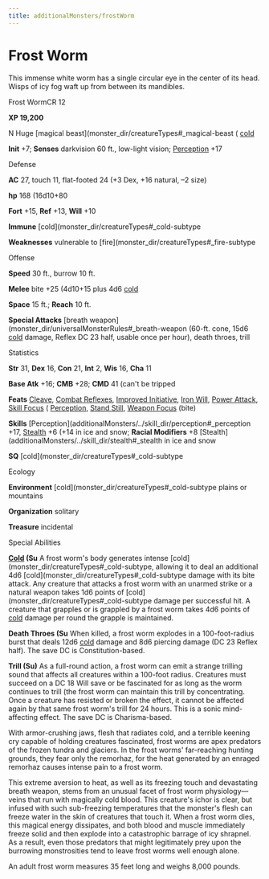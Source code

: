 ```yaml
---
title: additionalMonsters/frostWorm
---
```

# Frost Worm

This immense white worm has a single circular eye in the center of its head. Wisps of icy fog waft up from between its mandibles.

Frost WormCR 12

**XP 19,200**

N Huge [magical beast](monster_dir/creatureTypes#_magical-beast ( [cold](monster_dir/creatureTypes#_cold-subtype)

**Init** +7; **Senses** darkvision 60 ft., low-light vision; [Perception](additionalMonsters/../skill_dir/perception#_perception) +17

Defense

**AC** 27, touch 11, flat-footed 24 (+3 Dex, +16 natural, –2 size)

**hp** 168 (16d10+80

**Fort** +15, **Ref** +13, **Will** +10

**Immune** [cold](monster_dir/creatureTypes#_cold-subtype

**Weaknesses** vulnerable to [fire](monster_dir/creatureTypes#_fire-subtype

Offense

**Speed** 30 ft., burrow 10 ft.

**Melee** bite +25 (4d10+15 plus 4d6 [cold](monster_dir/creatureTypes#_cold-subtype)

**Space** 15 ft.; **Reach** 10 ft.

**Special Attacks** [breath weapon](monster_dir/universalMonsterRules#_breath-weapon (60-ft. cone, 15d6 [cold](monster_dir/creatureTypes#_cold-subtype) damage, Reflex DC 23 half, usable once per hour), death throes, trill

Statistics

**Str** 31, **Dex** 16, **Con** 21, **Int** 2, **Wis** 16, **Cha** 11

**Base Atk** +16; **CMB** +28; **CMD** 41 (can't be tripped

**Feats** [Cleave](additionalMonsters/../feats#_cleave), [Combat Reflexes](additionalMonsters/../feats#_combat-reflexes), [Improved Initiative](additionalMonsters/../feats#_improved-initiative), [Iron Will](additionalMonsters/../feats#_iron-will), [Power Attack](additionalMonsters/../feats#_power-attack), [Skill Focus](additionalMonsters/../feats#_skill-focus) ( [Perception](additionalMonsters/../skill_dir/perception#_perception), [Stand Still](additionalMonsters/../feats#_stand-still), [Weapon Focus](additionalMonsters/../feats#_weapon-focus) (bite)

**Skills** [Perception](additionalMonsters/../skill_dir/perception#_perception +17, [Stealth](additionalMonsters/../skill_dir/stealth#_stealth) +6 (+14 in ice and snow; **Racial Modifiers** +8 [Stealth](additionalMonsters/../skill_dir/stealth#_stealth in ice and snow

**SQ** [cold](monster_dir/creatureTypes#_cold-subtype

Ecology

**Environment** [cold](monster_dir/creatureTypes#_cold-subtype plains or mountains

**Organization** solitary

**Treasure** incidental

Special Abilities

**[Cold](monster_dir/creatureTypes#_cold-subtype) (Su** A frost worm's body generates intense [cold](monster_dir/creatureTypes#_cold-subtype, allowing it to deal an additional 4d6 [cold](monster_dir/creatureTypes#_cold-subtype damage with its bite attack. Any creature that attacks a frost worm with an unarmed strike or a natural weapon takes 1d6 points of [cold](monster_dir/creatureTypes#_cold-subtype damage per successful hit. A creature that grapples or is grappled by a frost worm takes 4d6 points of [cold](monster_dir/creatureTypes#_cold-subtype) damage per round the grapple is maintained.

**Death Throes (Su** When killed, a frost worm explodes in a 100-foot-radius burst that deals 12d6 [cold](monster_dir/creatureTypes#_cold-subtype) damage and 8d6 piercing damage (DC 23 Reflex half). The save DC is Constitution-based.

**Trill (Su)** As a full-round action, a frost worm can emit a strange trilling sound that affects all creatures within a 100-foot radius. Creatures must succeed on a DC 18 Will save or be fascinated for as long as the worm continues to trill (the frost worm can maintain this trill by concentrating. Once a creature has resisted or broken the effect, it cannot be affected again by that same frost worm's trill for 24 hours. This is a sonic mind-affecting effect. The save DC is Charisma-based.

With armor-crushing jaws, flesh that radiates cold, and a terrible keening cry capable of holding creatures fascinated, frost worms are apex predators of the frozen tundra and glaciers. In the frost worms' far-reaching hunting grounds, they fear only the remorhaz, for the heat generated by an enraged remorhaz causes intense pain to a frost worm.

This extreme aversion to heat, as well as its freezing touch and devastating breath weapon, stems from an unusual facet of frost worm physiology—veins that run with magically cold blood. This creature's ichor is clear, but infused with such sub-freezing temperatures that the monster's flesh can freeze water in the skin of creatures that touch it. When a frost worm dies, this magical energy dissipates, and both blood and muscle immediately freeze solid and then explode into a catastrophic barrage of icy shrapnel. As a result, even those predators that might legitimately prey upon the burrowing monstrosities tend to leave frost worms well enough alone.

An adult frost worm measures 35 feet long and weighs 8,000 pounds.

